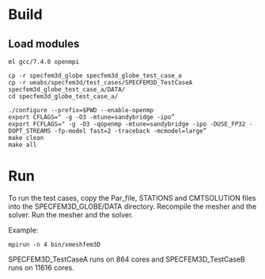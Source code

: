 
# Build 
## Load modules
```
ml gcc/7.4.0 openmpi

cp -r specfem3d_globe specfem3d_globe_test_case_a
cp -r ueabs/specfem3d/test_cases/SPECFEM3D_TestCaseA specfem3d_globe_test_case_a/DATA/
cd specfem3d_globe_test_case_a/

./configure --prefix=$PWD --enable-openmp
export CFLAGS=" -g -O3 -mtune=sandybridge -ipo”
export FCFLAGS=" -g -O3 -qopenmp -mtune=sandybridge -ipo -DUSE_FP32 -DOPT_STREAMS -fp-model fast=2 -traceback -mcmodel=large”
make clean
make all
```

# Run
To run the test cases, copy the Par_file, STATIONS and CMTSOLUTION files into the SPECFEM3D_GLOBE/DATA directory.
Recompile the mesher and the solver.
Run the mesher and the solver.

Example:
```
mpirun -n 4 bin/xmeshfem3D
```
SPECFEM3D_TestCaseA runs on 864 cores and SPECFEM3D_TestCaseB runs on 11616 cores.

